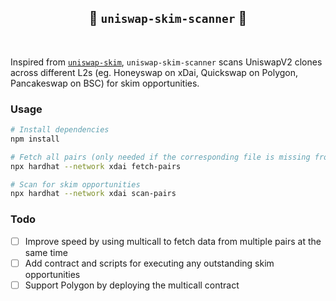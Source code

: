 <div align="center">
  <h2>🦄 <code>uniswap-skim-scanner</code> 🦄</h2>
</div>

<br/>

Inspired from [`uniswap-skim`](https://github.com/nicholashc/uniswap-skim), `uniswap-skim-scanner` scans UniswapV2 clones across different L2s (eg. Honeyswap on xDai, Quickswap on Polygon, Pancakeswap on BSC) for skim opportunities.

### Usage

```bash
# Install dependencies
npm install

# Fetch all pairs (only needed if the corresponding file is missing from './pairs')
npx hardhat --network xdai fetch-pairs

# Scan for skim opportunities
npx hardhat --network xdai scan-pairs
```

### Todo

- [ ] Improve speed by using multicall to fetch data from multiple pairs at the same time
- [ ] Add contract and scripts for executing any outstanding skim opportunities
- [ ] Support Polygon by deploying the multicall contract
